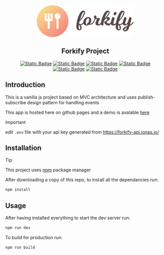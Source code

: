 <div align="center"><img src = "https://raw.githubusercontent.com/CreepyMemes/forkify-js/refs/heads/main/src/img/logo.png" height="100px" alt="My Happy SVG"/></div>

<h2 align="center">Forkify Project</h2>

<div align="center">

[![Static Badge](https://img.shields.io/badge/Vite-646CFF?style=for-the-badge&logo=vite&labelColor=white)](https://vide.dev)
[![Static Badge](https://img.shields.io/badge/Node-339933?style=for-the-badge&logo=node.js&labelColor=white)](https://nodejs.org)
[![Static Badge](https://img.shields.io/badge/Javascript-F0DB4F?style=for-the-badge&logo=javascript&labelColor=white)](https://javascript.com)
[![Static Badge](https://img.shields.io/badge/Lodash-3492ff?style=for-the-badge&logo=lodash&logoColor=4930BD&labelColor=white)](https://eslint.org)
[![Static Badge](https://img.shields.io/badge/Eslint-4930BD?style=for-the-badge&logo=eslint&logoColor=4930BD&labelColor=white)](https://eslint.org)
[![Static Badge](https://img.shields.io/badge/Prettier-C596C7?style=for-the-badge&logo=prettier&labelColor=white)](https://prettier.io)

</div>

## Introduction

This is a vanilla js project based on MVC architecture and uses publish-subscribe design pattern for handling events

This app is hosted here on github pages and a demo is avalable [here](https://creepymemes.github.io/forkify-js/)

> [!IMPORTANT]
> edit `.env` file with your api key generated from https://forkify-api.jonas.io/

## Installation

> [!TIP]
> This project uses [npm](https://npmjs.com) package manager

After downloading a copy of this repo, to install all the dependancies run:

```sh
npm install
```

## Usage

After having installed everything to start the dev server run:

```sh
npm run dev
```

To build for production run:

```sh
npm run build
```
